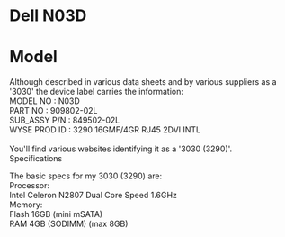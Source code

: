 # Dell N03D

# Model

Although described in various data sheets and by various suppliers as a '3030' the device label carries the information:</br>
MODEL NO	:	N03D</br>
PART NO	:	909802-02L</br>
SUB_ASSY P/N	:	849502-02L</br>
WYSE PROD ID	:	3290 16GMF/4GR RJ45 2DVI INTL</br>
</br>
You'll find various websites identifying it as a '3030 (3290)'.</br>
Specifications</br>

The basic specs for my 3030 (3290) are:</br>
Processor:</br>
  Intel Celeron N2807 Dual Core Speed 1.6GHz</br>
Memory:</br>
  Flash 16GB (mini mSATA)</br>
  RAM 4GB (SODIMM) (max 8GB)</br>
